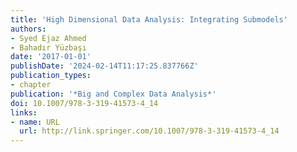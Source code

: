 ```yaml
---
title: 'High Dimensional Data Analysis: Integrating Submodels'
authors:
- Syed Ejaz Ahmed
- Bahadır Yüzbaşı
date: '2017-01-01'
publishDate: '2024-02-14T11:17:25.837766Z'
publication_types:
- chapter
publication: '*Big and Complex Data Analysis*'
doi: 10.1007/978-3-319-41573-4_14
links:
- name: URL
  url: http://link.springer.com/10.1007/978-3-319-41573-4_14
---
```

